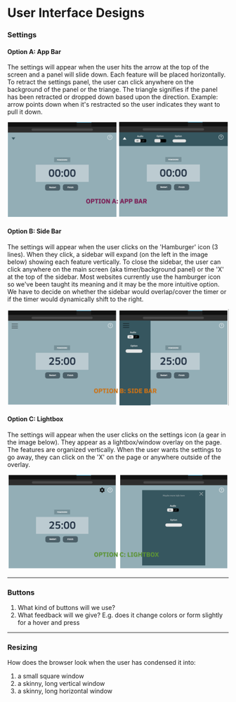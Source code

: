 # User Interface Designs

### Settings
#### Option A: App Bar
The settings will appear when the user hits the arrow at the top of the screen and a panel will slide down. Each feature will be placed horizontally. To retract the settings panel, the user can click anywhere on the background of the panel or the triange. The triangle signifies if the panel has been retracted or dropped down based upon the direction. Example: arrow points down when it's restracted so the user indicates they want to pull it down.

![app_bar](images/settings_appbar.png)

#### Option B: Side Bar
The settings will appear when the user clicks on the 'Hamburger' icon (3 lines). When they click, a sidebar will expand (on the left in the image below) showing each feature vertically. To close the sidebar, the user can click anywhere on the main screen (aka timer/background panel) or the 'X' at the top of the sidebar. Most websites currently use the hamburger icon so we've been taught its meaning and it may be the more intuitive option. We have to decide on whether the sidebar would overlap/cover the timer or if the timer would dynamically shift to the right.

![side_bar](images/settings_sidebar.png)

#### Option C: Lightbox
The settings will appear when the user clicks on the settings icon (a gear in the image below). They appear as a lightbox/window overlay on the page. The features are organized vertically. When the user wants the settings to go away, they can click on the 'X' on the page or anywhere outside of the overlay.

![lightbox](images/settings_lightbox.png)

---

### Buttons
1. What kind of buttons will we use?
2. What feedback will we give? E.g. does it change colors or form slightly for a hover and press 

---

### Resizing
How does the browser look when the user has condensed it into: <br/>
1. a small square window
2. a skinny, long vertical window
3. a skinny, long horizontal window
